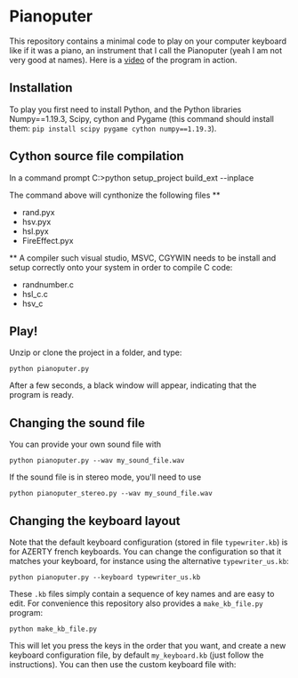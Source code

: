 # Pianoputer

This repository contains a minimal code to play on your computer keyboard like if it was a piano, an instrument that I call the Pianoputer (yeah I am not very good at names). Here is a [video](https://www.youtube.com/watch?v=z410eauCnHc) of the program in action.

## Installation

To play you first need to install Python, and the Python libraries Numpy==1.19.3, Scipy, cython and Pygame (this command should install them: ``pip install scipy pygame cython numpy==1.19.3``).

## Cython source file compilation
In a command prompt
C:\>python setup_project build_ext --inplace

The command above will cynthonize the following files **
- rand.pyx
- hsv.pyx
- hsl.pyx
- FireEffect.pyx

** A compiler such visual studio, MSVC, CGYWIN needs to be install and setup correctly onto your system in order to compile C code:
- randnumber.c
- hsl_c.c
- hsv_c

## Play! 

Unzip or clone the project in a folder, and type:

```
python pianoputer.py
```

After a few seconds, a black window will appear, indicating that the program is ready.

## Changing the sound file

You can provide your own sound file with

```
python pianoputer.py --wav my_sound_file.wav
```

If the sound file is in stereo mode, you'll need to use

```
python pianoputer_stereo.py --wav my_sound_file.wav
```

## Changing the keyboard layout

Note that the default keyboard configuration (stored in file `typewriter.kb`) is for AZERTY french keyboards. You can change the configuration so that it matches your keyboard, for instance using the alternative `typewriter_us.kb`:

```
python pianoputer.py --keyboard typewriter_us.kb
```

These `.kb` files simply contain a sequence of key names and are easy to edit. For convenience this repository also provides a `make_kb_file.py` program:
```
python make_kb_file.py
```

This will let you press the keys in the order that you want, and create a new keyboard configuration file, by default `my_keyboard.kb` (just follow the instructions). You can then use the custom keyboard file with:
